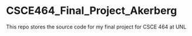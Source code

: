 # CSCE464_Final_Project_Akerberg
This repo stores the source code for my final project for CSCE 464 at UNL
